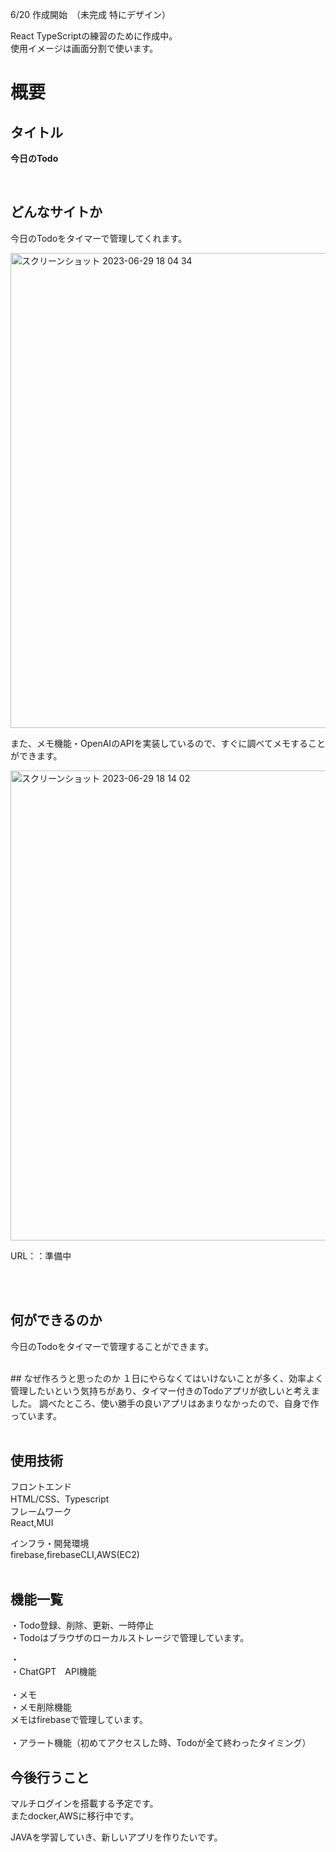 6/20 作成開始　（未完成 特にデザイン）

React TypeScriptの練習のために作成中。<br>
使用イメージは画面分割で使います。<br>



# 概要
## タイトル
<strong>今日のTodo</strong>

<br>

## どんなサイトか
今日のTodoをタイマーで管理してくれます。

<img width="760" alt="スクリーンショット 2023-06-29 18 04 34" src="https://github.com/kouta222/Todo/assets/124219242/85294b62-46db-422d-8fd8-b20133e034ee">

また、メモ機能・OpenAIのAPIを実装しているので、すぐに調べてメモすることができます。

<img width="752" alt="スクリーンショット 2023-06-29 18 14 02" src="https://github.com/kouta222/Todo/assets/124219242/ad4b6581-d5c5-4af0-9103-1ceb4e61fae9">


<br>

URL：：準備中

<br><br>

## 何ができるのか
今日のTodoをタイマーで管理することができます。

<br>
## なぜ作ろうと思ったのか
１日にやらなくてはいけないことが多く、効率よく管理したいという気持ちがあり、タイマー付きのTodoアプリが欲しいと考えました。
調べたところ、使い勝手の良いアプリはあまりなかったので、自身で作っています。
<br>

<br>



## 使用技術
フロントエンド<br>
HTML/CSS、Typescript<br>
フレームワーク<br>
React,MUI<br>

インフラ・開発環境<br>
firebase,firebaseCLI,AWS(EC2)<br><br>

## 機能一覧
・Todo登録、削除、更新、一時停止<br>
・Todoはブラウザのローカルストレージで管理しています。


・<br>
・ChatGPT　API機能<br><br>
・メモ<br>
・メモ削除機能<br>メモはfirebaseで管理しています。<br><br>
・アラート機能（初めてアクセスした時、Todoが全て終わったタイミング）<br>



## 今後行うこと
マルチログインを搭載する予定です。<br>
またdocker,AWSに移行中です。

JAVAを学習していき、新しいアプリを作りたいです。

